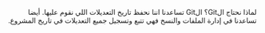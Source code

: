 ﻿<p dir="RTL">
لماذا نحتاج الGit؟ الGit تساعدنا اننا نحفظ تاريخ التعديلات اللي نقوم عليها.  أيضا تساعدنا في إدارة الملفات والنسخ فهي تتبع وتسجيل جميع التعديلات في تاريخ المشروع.</p>
